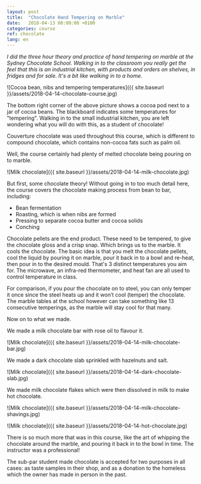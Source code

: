 ```yaml
---
layout: post
title:  "Chocolate Hand Tempering on Marble"
date:   2018-04-13 00:00:00 +0100
categories: course
ref: chocolate
lang: en
---
```


*I did the three hour theory and practice of hand tempering on marble at the Sydney Chocolate School. Walking in to the classroom you really get the feel that this is an industrial kitchen, with products and orders on shelves, in fridges and for sale. It's a bit like walking in to a home.*

![Cocoa bean, nibs and tempering temperatures]({{ site.baseurl }}/assets/2018-04-14-chocolate-course.jpg)

The bottom right corner of the above picture shows a cocoa pod next to a jar of cocoa beans. The blackboard indicates some temperatures for "tempering". Walking in to the small industrial kitchen, you are left wondering what you will do with this, as a student of chocolate!

Couverture chocolate was used throughout this course, which is different to compound chocolate, which contains non-cocoa fats such as palm oil.

Well, the course certainly had plenty of melted chocolate being pouring on to marble.

![Milk chocolate]({{ site.baseurl }}/assets/2018-04-14-milk-chocolate.jpg)

But first, some chocolate theory! Without going in to too much detail here, the course covers the chocolate making process from bean to bar, including:
* Bean fermentation
* Roasting, which is when nibs are formed
* Pressing to separate cocoa butter and cocoa solids
* Conching

Chocolate pellets are the end product. These need to be tempered, to give the chocolate gloss and a crisp snap. Which brings us to the marble. It cools the chocolate. The basic idea is that you melt the chocolate pellets, cool the liquid by pouring it on marble, pour it back in to a bowl and re-heat, then pour in to the desired mould. That's 3 distinct temperatures you aim for. The microwave, an infra-red thermometer, and heat fan are all used to control temperature in class.

For comparison, if you pour the chocolate on to steel, you can only temper it once since the steel heats up and it won’t cool (temper) the chocolate. The marble tables at the school however can take something like 13 consecutive temperings, as the marble will stay cool for that many.

Now on to what we made.

We made a milk chocolate bar with rose oil to flavour it.

![Milk chocolate]({{ site.baseurl }}/assets/2018-04-14-milk-chocolate-bar.jpg)

We made a dark chocolate slab sprinkled with hazelnuts and salt.

![Milk chocolate]({{ site.baseurl }}/assets/2018-04-14-dark-chocolate-slab.jpg)

We made milk chocolate flakes which were then dissolved in milk to make hot chocolate.

![Milk chocolate]({{ site.baseurl }}/assets/2018-04-14-milk-chocolate-shavings.jpg)

![Milk chocolate]({{ site.baseurl }}/assets/2018-04-14-hot-chocolate.jpg)

There is so much more that was in this course, like the art of whipping the chocolate around the marble, and pouring it back in to the bowl in time. The instructor was a professional!

The sub-par student made chocolate is accepted for two purposes in all cases: as taste samples in their shop, and as a donation to the homeless which the owner has made in person in the past.
